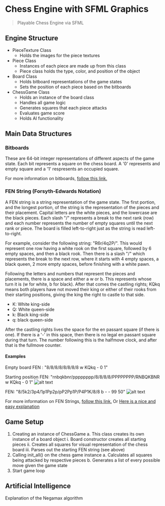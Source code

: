 # Chess Engine with SFML Graphics
> Playable Chess Engine via SFML

## Engine Structure

- PieceTexture Class
    - Holds the images for the piece textures
- Piece Class
    - Instances of each piece are made up from this class
    - Piece class holds the type, color, and position of the object
- Board Class
    - Holds bitboard representations of the game states
    - Sets the position of each piece based on the bitboards
- ChessGame Class
    - Holds an instance of the board class
    - Handles all game logic
    - Generates squares that each piece attacks
    - Evaluates game score
    - Holds AI functionality


## Main Data Structures

### Bitboards

These are 64-bit integer representations of different aspects of the game state. Each bit represents a square
on the chess board. A '0' represents and empty square and a '1' respresents an occupied square.



For more information on bitboards, [follow this link.](https://www.chessprogramming.org/Bitboards)

### FEN String (Forsyth-Edwards Notation)

A FEN string is a string representation of the game state. The first portion, and the longest portion, of the string is the representation of the pieces and their placement. Capital letters are the white pieces, and the lowercase are the black pieces. Each slash "/" represents a break to the next rank (row) and each number represents the number of empty squares until the next rank or piece. The board is filled left-to-right just as the string is read left-to-right. 

For example, consider the following string: "R6r/4q2P/". This would represent one row having a white rook on the first square, followed by 6 empty spaces, and then a black rook. Then there is a slash "/" which represents the break to the next row, where it starts with 4 empty spaces, a black queen, 2 more empty spaces, before finishing with a white pawn. 

Following the letters and numbers that represent the pieces and placements, there is a space and either a w or b. This represents whose turn it is (w for white, b for black). After that comes the castling rights; KQkq means both players have not moved their king or either of their rooks from their starting positions, giving the king the right to castle to that side. 
- K: White king-side
- Q: White queen-side
- k: Black king-side
- q: black queen-side

After the castling rights lives the space for the en passant square (if there is one). If there is a '-' in this space, then there is no legal en passant square during that turn. The number following this is the halfmove clock, and after that is the fullmove counter.


#### Examples

Empty board FEN : "8/8/8/8/8/8/8/8 w KQkq - 0 1"

Starting position FEN: "rnbqkbnr/pppppppp/8/8/8/8/PPPPPPPP/RNBQKBNR w KQkq - 0 1"
![alt text](https://images.chesscomfiles.com/uploads/v1/images_users/tiny_mce/pdrpnht/phprLkH4s.png)

FEN: "8/5k2/3p4/1p1Pp2p/pP2Pp1P/P4P1K/8/8 b - - 99 50"
![alt text](https://images.chesscomfiles.com/uploads/v1/images_users/tiny_mce/pdrpnht/phpllS96z.png)

For more information on FEN Strings, [follow this link.](https://www.chessprogramming.org/Forsyth-Edwards_Notation)
Or
[Here is a nice and easy explanation](https://www.chess.com/terms/fen-chess)


## Game Setup

1) Creating an instance of ChessGame
    a. This class creates its own instance of a board object
        i.      Board constructor creates all starting pieces
        ii.     Creates all squares for visual representation of the chess board
        iii.    Parses out the starting FEN string (see above)
2) Calling init_all() on the chess game instance
    a. Calculates all squares being attacked by respective pieces
    b. Generates a list of every possible move given the game state
3) Start game loop


## Artificial Intelligence 

Explanation of the Negamax algorithm